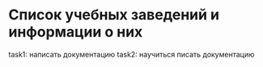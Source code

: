# Список учебных заведений и информации о них

task1: написать документацию
task2: научиться писать документацию
